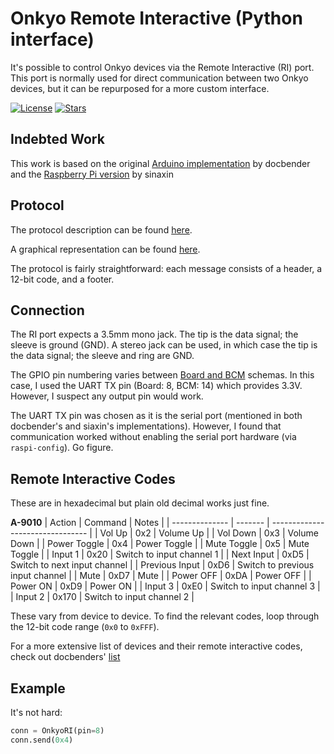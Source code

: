 # Onkyo Remote Interactive (Python interface)

It's possible to control Onkyo devices via the Remote Interactive (RI) port. This port is normally used for direct communication between two Onkyo devices, but it can be repurposed for a more custom interface.

[![License](https://img.shields.io/github/license/edfincham/onkyo-remote-interactive)](https://github.com/edfincham/onkyo-remote-interactive)
[![Stars](https://img.shields.io/github/stars/edfincham/onkyo-remote-interactive)](https://github.com/edfincham/onkyo-remote-interactive)

## Indebted Work
This work is based on the original [Arduino implementation](https://github.com/docbender/Onkyo-RI) by docbender and the [Raspberry Pi version](https://github.com/sinaxin/Onkyo-Pi) by sinaxin

## Protocol
The protocol description can be found [here](https://lirc.sourceforge.net/remotes/onkyo/Remote_Interactive).

A graphical representation can be found [here](http://fredboboss.free.fr/articles/onkyo_ri.php).

The protocol is fairly straightforward: each message consists of a header, a 12-bit code, and a footer.

## Connection
The RI port expects a 3.5mm mono jack. The tip is the data signal; the sleeve is ground (GND). A stereo jack can be used, in which case the tip is the data signal; the sleeve and ring are GND.

The GPIO pin numbering varies between [Board and BCM](https://raspberrypi.stackexchange.com/questions/12966/what-is-the-difference-between-board-and-bcm-for-gpio-pin-numbering) schemas. In this case, I used the UART TX pin (Board: 8, BCM: 14) which provides 3.3V. However, I suspect any output pin would work.

The UART TX pin was chosen as it is the serial port (mentioned in both docbender's and siaxin's implementations). However, I found that communication worked without enabling the serial port hardware (via `raspi-config`). Go figure.

## Remote Interactive Codes

These are in hexadecimal but plain old decimal works just fine.

**A-9010**
| Action         | Command | Notes                            |
| -------------- | ------- | -------------------------------- | 
| Vol Up         | 0x2     | Volume Up                        |
| Vol Down       | 0x3     | Volume Down                      |
| Power Toggle   | 0x4     | Power Toggle                     |
| Mute Toggle    | 0x5     | Mute Toggle                      |
| Input 1        | 0x20    | Switch to input channel 1        |
| Next Input     | 0xD5    | Switch to next input channel     |
| Previous Input | 0xD6    | Switch to previous input channel |
| Mute           | 0xD7    | Mute                             |
| Power OFF      | 0xDA    | Power OFF                        |
| Power ON       | 0xD9    | Power ON                         |
| Input 3        | 0xE0    | Switch to input channel 3        |
| Input 2        | 0x170   | Switch to input channel 2        |

These vary from device to device. To find the relevant codes, loop through the 12-bit code range (`0x0` to `0xFFF`).

For a more extensive list of devices and their remote interactive codes, check out docbenders' [list](https://github.com/docbender/Onkyo-RI?tab=readme-ov-file#ri-codes)

## Example

It's not hard:

```python
conn = OnkyoRI(pin=8)
conn.send(0x4)
```
